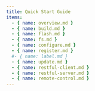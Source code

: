 ```yaml
---
title: Quick Start Guide
items:
  - { name: overview.md }
  - { name: build.md }
  - { name: flash.md }
  - { name: fs.md }
  - { name: configure.md }
  - { name: register.md }
  #- { name: label.md }
  - { name: update.md }
  - { name: restful-client.md }
  - { name: restful-server.md }
  - { name: remote-control.md }
---
```

